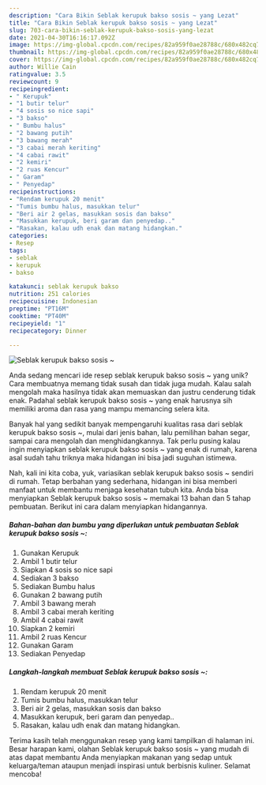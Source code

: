 ```yaml
---
description: "Cara Bikin Seblak kerupuk bakso sosis ~ yang Lezat"
title: "Cara Bikin Seblak kerupuk bakso sosis ~ yang Lezat"
slug: 703-cara-bikin-seblak-kerupuk-bakso-sosis-yang-lezat
date: 2021-04-30T16:16:17.092Z
image: https://img-global.cpcdn.com/recipes/82a959f0ae28788c/680x482cq70/seblak-kerupuk-bakso-sosis-foto-resep-utama.jpg
thumbnail: https://img-global.cpcdn.com/recipes/82a959f0ae28788c/680x482cq70/seblak-kerupuk-bakso-sosis-foto-resep-utama.jpg
cover: https://img-global.cpcdn.com/recipes/82a959f0ae28788c/680x482cq70/seblak-kerupuk-bakso-sosis-foto-resep-utama.jpg
author: Willie Cain
ratingvalue: 3.5
reviewcount: 9
recipeingredient:
- " Kerupuk"
- "1 butir telur"
- "4 sosis so nice sapi"
- "3 bakso"
- " Bumbu halus"
- "2 bawang putih"
- "3 bawang merah"
- "3 cabai merah keriting"
- "4 cabai rawit"
- "2 kemiri"
- "2 ruas Kencur"
- " Garam"
- " Penyedap"
recipeinstructions:
- "Rendam kerupuk 20 menit"
- "Tumis bumbu halus, masukkan telur"
- "Beri air 2 gelas, masukkan sosis dan bakso"
- "Masukkan kerupuk, beri garam dan penyedap.."
- "Rasakan, kalau udh enak dan matang hidangkan."
categories:
- Resep
tags:
- seblak
- kerupuk
- bakso

katakunci: seblak kerupuk bakso 
nutrition: 251 calories
recipecuisine: Indonesian
preptime: "PT16M"
cooktime: "PT40M"
recipeyield: "1"
recipecategory: Dinner

---
```



![Seblak kerupuk bakso sosis ~](https://img-global.cpcdn.com/recipes/82a959f0ae28788c/680x482cq70/seblak-kerupuk-bakso-sosis-foto-resep-utama.jpg)

Anda sedang mencari ide resep seblak kerupuk bakso sosis ~ yang unik? Cara membuatnya memang tidak susah dan tidak juga mudah. Kalau salah mengolah maka hasilnya tidak akan memuaskan dan justru cenderung tidak enak. Padahal seblak kerupuk bakso sosis ~ yang enak harusnya sih memiliki aroma dan rasa yang mampu memancing selera kita.

Banyak hal yang sedikit banyak mempengaruhi kualitas rasa dari seblak kerupuk bakso sosis ~, mulai dari jenis bahan, lalu pemilihan bahan segar, sampai cara mengolah dan menghidangkannya. Tak perlu pusing kalau ingin menyiapkan seblak kerupuk bakso sosis ~ yang enak di rumah, karena asal sudah tahu triknya maka hidangan ini bisa jadi suguhan istimewa.




Nah, kali ini kita coba, yuk, variasikan seblak kerupuk bakso sosis ~ sendiri di rumah. Tetap berbahan yang sederhana, hidangan ini bisa memberi manfaat untuk membantu menjaga kesehatan tubuh kita. Anda bisa menyiapkan Seblak kerupuk bakso sosis ~ memakai 13 bahan dan 5 tahap pembuatan. Berikut ini cara dalam menyiapkan hidangannya.

<!--inarticleads1-->

##### Bahan-bahan dan bumbu yang diperlukan untuk pembuatan Seblak kerupuk bakso sosis ~:

1. Gunakan  Kerupuk
1. Ambil 1 butir telur
1. Siapkan 4 sosis so nice sapi
1. Sediakan 3 bakso
1. Sediakan  Bumbu halus
1. Gunakan 2 bawang putih
1. Ambil 3 bawang merah
1. Ambil 3 cabai merah keriting
1. Ambil 4 cabai rawit
1. Siapkan 2 kemiri
1. Ambil 2 ruas Kencur
1. Gunakan  Garam
1. Sediakan  Penyedap




<!--inarticleads2-->

##### Langkah-langkah membuat Seblak kerupuk bakso sosis ~:

1. Rendam kerupuk 20 menit
1. Tumis bumbu halus, masukkan telur
1. Beri air 2 gelas, masukkan sosis dan bakso
1. Masukkan kerupuk, beri garam dan penyedap..
1. Rasakan, kalau udh enak dan matang hidangkan.




Terima kasih telah menggunakan resep yang kami tampilkan di halaman ini. Besar harapan kami, olahan Seblak kerupuk bakso sosis ~ yang mudah di atas dapat membantu Anda menyiapkan makanan yang sedap untuk keluarga/teman ataupun menjadi inspirasi untuk berbisnis kuliner. Selamat mencoba!
